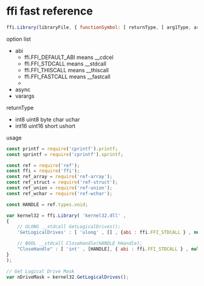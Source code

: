 # ffi fast reference

```javascript
ffi.Library(libraryFile, { functionSymbol: [ returnType, [ arg1Type, arg2Type, ... ], [option] ] , [lib] } );
```
option list
 * abi  
     * ffi.FFI_DEFAULT_ABI	means __cdcel
     * ffi.FFI_STDCALL means __stdcall
     * ffi.FFI_THISCALL means __thiscall
     * ffi.FFI_FASTCALL means __fastcall
     * 
 * async 
 * varargs 

returnType
* int8 uint8 byte char uchar
* int16 uint16 short ushort

usage
```javascript
const printf = require('cprintf').printf;
const sprintf = require('cprintf').sprintf;

const ref = require('ref');
const ffi = require('ffi');
const ref_array = require('ref-array');
const ref_struct = require('ref-struct');
const ref_union = require('ref-union');
const ref_wchar = require('ref-wchar');

const HANDLE = ref.types.void;

var kernel32 = ffi.Library( 'kernel32.dll' ,
{
    // ULONG __stdcall GetLogicalDrives();
    'GetLogicalDrives' : [ 'ulong' , [] , {abi : ffi.FFI_STDCALL } , null ],

    // BOOL __stdcall CloseHandle(HANDLE hHandle);
    "CloseHandle" : [ 'int' , [HANDLE], { abi : ffi.FFI_STDCALL } , null ] ,
}
);

// Get Logical Drive Mask
var nDriveMask = kernel32.GetLogicalDrives();

```


